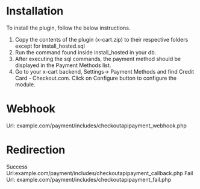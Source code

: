 Installation
============

To install the plugin, follow the below instructions.
1. Copy the contents of the plugin (x-cart.zip) to their respective folders except for install_hosted.sql
2. Run the command  found inside install_hosted in your db.
3. After executing the sql commands, the payment method should be displayed in the Payment Methods list.
4. Go to your x-cart backend, Settings-> Payment Methods and find Credit Card - Checkout.com. Click on Configure button to configure the module.


Webhook
============
Url: example.com/payment/includes/checkoutapipayment_webhook.php


Redirection
============
Success Url:example.com/payment/includes/checkoutapipayment_callback.php
Fail Url: example.com/payment/includes/checkoutapipayment_fail.php